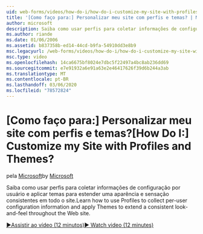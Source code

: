 ```yaml
---
uid: web-forms/videos/how-do-i/how-do-i-customize-my-site-with-profiles-and-themes
title: '[Como faço para:] Personalizar meu site com perfis e temas? | Microsoft Docs'
author: microsoft
description: Saiba como usar perfis para coletar informações de configuração por usuário e aplicar temas para estender uma aparência e sensação consistentes em todo o site.
ms.author: riande
ms.date: 01/06/2006
ms.assetid: b837358b-ed14-44cd-b9fa-54910dd3e8b9
msc.legacyurl: /web-forms/videos/how-do-i/how-do-i-customize-my-site-with-profiles-and-themes
msc.type: video
ms.openlocfilehash: 14ca6675bf8024e7dbc5f22497a4bc8ab236dd69
ms.sourcegitcommit: e7e91932a6e91a63e2e46417626f39d6b244a3ab
ms.translationtype: MT
ms.contentlocale: pt-BR
ms.lasthandoff: 03/06/2020
ms.locfileid: "78572824"
---
```

# <a name="how-do-i-customize-my-site-with-profiles-and-themes"></a><span data-ttu-id="daaa7-104">[Como faço para:] Personalizar meu site com perfis e temas?</span><span class="sxs-lookup"><span data-stu-id="daaa7-104">[How Do I:] Customize my Site with Profiles and Themes?</span></span>

<span data-ttu-id="daaa7-105">pela [Microsoft](https://github.com/microsoft)</span><span class="sxs-lookup"><span data-stu-id="daaa7-105">by [Microsoft](https://github.com/microsoft)</span></span>

<span data-ttu-id="daaa7-106">Saiba como usar perfis para coletar informações de configuração por usuário e aplicar temas para estender uma aparência e sensação consistentes em todo o site.</span><span class="sxs-lookup"><span data-stu-id="daaa7-106">Learn how to use Profiles to collect per-user configuration information and apply Themes to extend a consistent look-and-feel throughout the Web site.</span></span>

[<span data-ttu-id="daaa7-107">&#9654;Assistir ao vídeo (12 minutos)</span><span class="sxs-lookup"><span data-stu-id="daaa7-107">&#9654; Watch video (12 minutes)</span></span>](https://channel9.msdn.com/Blogs/ASP-NET-Site-Videos/how-do-i-customize-my-site-with-profiles-and-themes)
